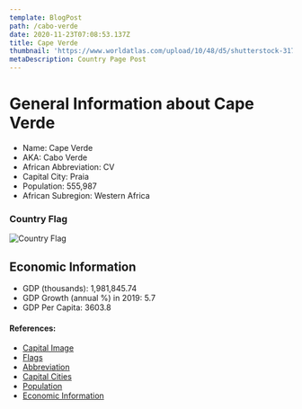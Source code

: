```yaml
---
template: BlogPost
path: /cabo-verde
date: 2020-11-23T07:08:53.137Z
title: Cape Verde
thumbnail: 'https://www.worldatlas.com/upload/10/48/d5/shutterstock-317019080.jpg'
metaDescription: Country Page Post
---
```


# General Information about Cape Verde

- Name: Cape Verde
- AKA: Cabo Verde
- African Abbreviation: CV
- Capital City: Praia
- Population: 555,987
- African Subregion: Western Africa

### Country Flag
![Country Flag](https://raw.githubusercontent.com/hjnilsson/country-flags/master/png1000px/cv.png)

## Economic Information
 - GDP (thousands): 1,981,845.74
 - GDP Growth (annual %) in 2019: 5.7
 - GDP Per Capita: 3603.8

#### References:
- [Capital Image](https://www.worldatlas.com/upload/10/48/d5/shutterstock-317019080.jpg)
- [Flags](https://github.com/hjnilsson/country-flags)
- [Abbreviation](https://planetarynames.wr.usgs.gov/Abbreviations)
- [Capital Cities](https://www.nationsonline.org/oneworld/capitals_africa.htm)
- [Population](https://www.worldometers.info/population/countries-in-africa-by-population/)
- [Economic Information](https://data.worldbank.org/)
